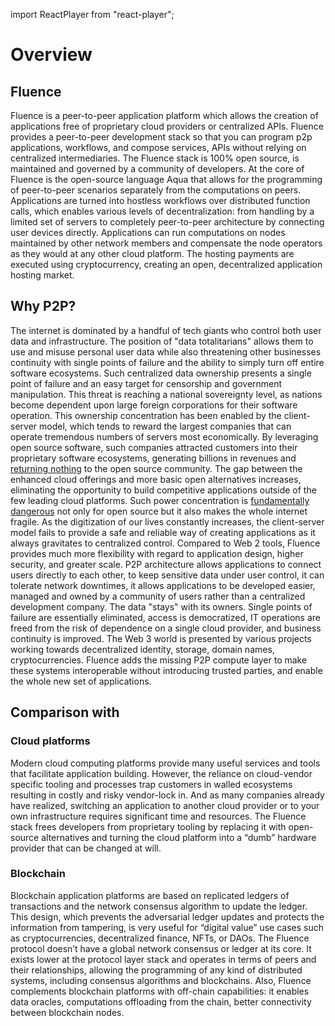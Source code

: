 import ReactPlayer from "react-player";

# Overview

## Fluence

Fluence is a peer-to-peer application platform which allows the creation of applications free of proprietary cloud providers or centralized APIs. Fluence provides a peer-to-peer development stack so that you can program p2p applications, workflows, and compose services, APIs without relying on centralized intermediaries. The Fluence stack is 100% open source, is maintained and governed by a community of developers.
At the core of Fluence is the open-source language Aqua that allows for the programming of peer-to-peer scenarios separately from the computations on peers. Applications are turned into hostless workflows over distributed function calls, which enables various levels of decentralization: from handling by a limited set of servers to completely peer-to-peer architecture by connecting user devices directly.
Applications can run computations on nodes maintained by other network members and compensate the node operators as they would at any other cloud platform. The hosting payments are executed using cryptocurrency, creating an open, decentralized application hosting market.

<ReactPlayer controls url="https://youtu.be/JrWw-0CZDaU" />

## Why P2P?

The internet is dominated by a handful of tech giants who control both user data and infrastructure. The position of "data totalitarians" allows them to use and misuse personal user data while also threatening other businesses continuity with single points of failure and the ability to simply turn off entire software ecosystems. Such centralized data ownership presents a single point of failure and an easy target for censorship and government manipulation. This threat is reaching a national sovereignty level, as nations become dependent upon large foreign corporations for their software operation.
This ownership concentration has been enabled by the client-server model, which tends to reward the largest companies that can operate tremendous numbers of servers most economically. By leveraging open source software, such companies attracted customers into their proprietary software ecosystems, generating billions in revenues and [returning nothing](https://www.zdnet.com/article/hard-work-and-poor-pay-stresses-out-open-source-maintainers/) to the open source community. The gap between the enhanced cloud offerings and more basic open alternatives increases, eliminating the opportunity to build competitive applications outside of the few leading cloud platforms.
Such power concentration is [fundamentally dangerous](https://archive.fosdem.org/2019/schedule/event/cloud_is_another_sun/) not only for open source but it also makes the whole internet fragile. As the digitization of our lives constantly increases, the client-server model fails to provide a safe and reliable way of creating applications as it always gravitates to centralized control.
Compared to Web 2 tools, Fluence provides much more flexibility with regard to application design, higher security, and greater scale. P2P architecture allows applications to connect users directly to each other, to keep sensitive data under user control, it can tolerate network downtimes, it allows applications to be developed easier, managed and owned by a community of users rather than a centralized development company. The data "stays" with its owners. Single points of failure are essentially eliminated, access is democratized, IT operations are freed from the risk of dependence on a single cloud provider, and business continuity is improved.
The Web 3 world is presented by various projects working towards decentralized identity, storage, domain names, cryptocurrencies. Fluence adds the missing P2P compute layer to make these systems interoperable without introducing trusted parties, and enable the whole new set of applications.

## Comparison with

### Cloud platforms

Modern cloud computing platforms provide many useful services and tools that facilitate application building. However, the reliance on cloud-vendor specific tooling and processes trap customers in walled ecosystems resulting in costly and risky vendor-lock in. And as many companies already have realized, switching an application to another cloud provider or to your own infrastructure requires significant time and resources.
The Fluence stack frees developers from proprietary tooling by replacing it with open-source alternatives and turning the cloud platform into a “dumb” hardware provider that can be changed at will.

### Blockchain

Blockchain application platforms are based on replicated ledgers of transactions and the network consensus algorithm to update the ledger. This design, which prevents the adversarial ledger updates and protects the information from tampering, is very useful for “digital value” use cases such as cryptocurrencies, decentralized finance, NFTs, or DAOs.
The Fluence protocol doesn’t have a global network consensus or ledger at its core. It exists lower at the protocol layer stack and operates in terms of peers and their relationships, allowing the programming of any kind of distributed systems, including consensus algorithms and blockchains. Also, Fluence complements blockchain platforms with off-chain capabilities: it enables data oracles, computations offloading from the chain, better connectivity between blockchain nodes.
